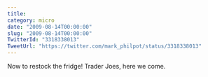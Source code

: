 ```yaml
---
title: 
category: micro
date: "2009-08-14T00:00:00"
slug: "2009-08-14T00:00:00"
TwitterId: "3318338013"
TweetUrl: "https://twitter.com/mark_philpot/status/3318338013"
---
```


Now to restock the fridge! Trader Joes, here we come.
